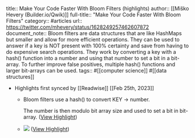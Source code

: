 title:: Make Your Code Faster With Bloom Filters (highlights)
author:: [[Miško Hevery (Builder.io/Qwik)]]
full-title:: "Make Your Code Faster With Bloom Filters"
category:: #articles
url:: https://twitter.com/mhevery/status/1628249257462607872
document_note:: Bloom filters are data structures that are like HashMaps but smaller and allow for more efficient operations. They can be used to answer if a key is NOT present with 100% certainty and save from having to do expensive search operations. They work by converting a key with a hash() function into a number and using that number to set a bit in a bit-array. To further improve false positives, multiple hash() functions and larger bit-arrays can be used.
tags:: #[[computer science]] #[[data structures]]

- Highlights first synced by [[Readwise]] [[Feb 25th, 2023]]
	- Bloom filters use a hash() to convert KEY -> number.
	  
	  The number is then modulo bit array size and used to set a bit in bit-array. ([View Highlight](https://read.readwise.io/read/01gsx3wanratxvx5v2r6amkvws))
	- ![](https://pbs.twimg.com/media/Fpi0GR8acAAakSM.jpg) ([View Highlight](https://read.readwise.io/read/01gsx3x6g5b8genpw5xdywpv62))